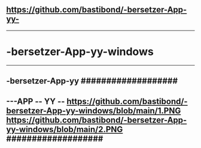 https://github.com/bastibond/-bersetzer-App-yy-
-----------
-----------
# -bersetzer-App-yy-windows

-----------------
-bersetzer-App-yy
###################
---------------
---APP -- YY  -- 
https://github.com/bastibond/-bersetzer-App-yy-windows/blob/main/1.PNG
https://github.com/bastibond/-bersetzer-App-yy-windows/blob/main/2.PNG
###################
---------------
